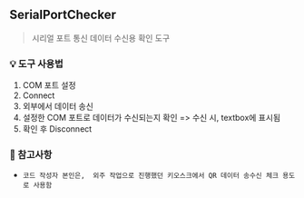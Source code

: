 ##  SerialPortChecker
>  시리얼 포트 통신 데이터 수신용 확인 도구

### 💡 도구 사용법
1. COM 포트 설정 
2. Connect
3. 외부에서 데이터 송신
4. 설정한 COM 포트로 데이터가 수신되는지 확인 => 수신 시, textbox에 표시됨
5. 확인 후 Disconnect


### 📌 참고사항

- `코드 작성자 본인은,  외주 작업으로 진행했던 키오스크에서 QR 데이터 송수신 체크 용도로 사용함`

